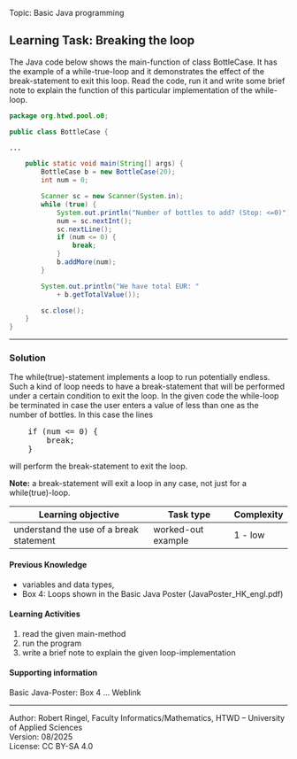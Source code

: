 Topic: Basic Java programming

## Learning Task: Breaking the loop

The Java code below shows the main-function of class BottleCase. It has the example of a while-true-loop and it demonstrates the effect of the break-statement to exit this loop. 
Read the code, run it and write some brief note to explain the function of this particular implementation of the while-loop.

``` java
package org.htwd.pool.o0;

public class BottleCase {

...

    public static void main(String[] args) {
        BottleCase b = new BottleCase(20);
        int num = 0;

        Scanner sc = new Scanner(System.in);
        while (true) {
            System.out.println("Number of bottles to add? (Stop: <=0)"); 
            num = sc.nextInt();
            sc.nextLine();
            if (num <= 0) {
                break;
            }
            b.addMore(num);
        }

        System.out.println("We have total EUR: " 
            + b.getTotalValue());

        sc.close();
    }
}
```

---------------------------------------

### Solution

The while(true)-statement implements a loop to run potentially endless. Such a kind of loop needs to have a break-statement that will be performed under a certain condition to exit the loop. In the given code the while-loop be terminated in case the user enters a value of less than one as the number of bottles. In this case the lines  
<pre>
    if (num <= 0) {  
        break;  
    }  
</pre>
will perform the break-statement to exit the loop.

**Note:** a break-statement will exit a loop in any case, not just for a while(true)-loop.


| **Learning objective**                           | **Task type**   | **Complexity** |
| ------------------------------------------------ | --------------- | -------------- |
| understand the use of a break statement          | worked-out example | 1 - low        |  

#### Previous Knowledge

- variables and data types,  
- Box 4: Loops shown in the Basic Java Poster (JavaPoster_HK_engl.pdf)  

#### Learning Activities

1) read the given main-method
2) run the program
3) write a brief note to explain the given loop-implementation

#### Supporting information

Basic Java-Poster: Box 4 ... Weblink

---------------------------------------
Author: Robert Ringel, Faculty Informatics/Mathematics, HTWD – University of Applied Sciences  
Version: 08/2025            
License: CC BY-SA 4.0

